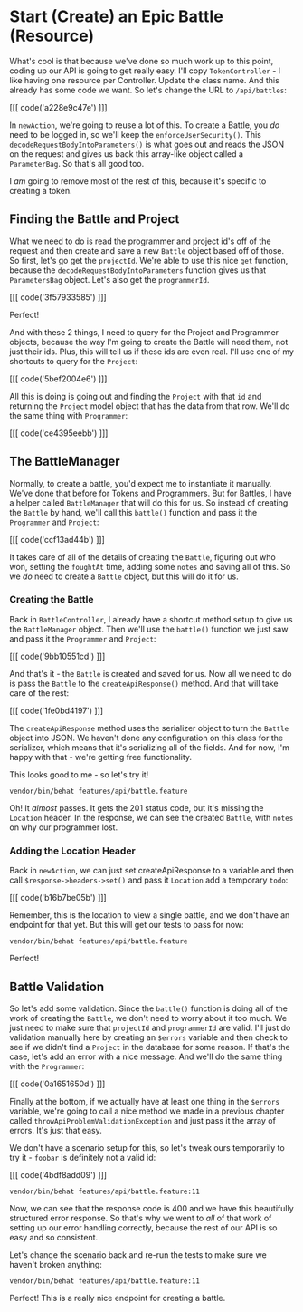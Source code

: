 # Start (Create) an Epic Battle (Resource)

What's cool is that because we've done so much work up to this point, coding
up our API is going to get really easy. I'll copy `TokenController` - I 
like having one resource per Controller. Update the class name. And this already
has some code we want. So let's change the URL to `/api/battles`:

[[[ code('a228e9c47e') ]]]

In `newAction`, we're going to reuse a lot of this. To create a Battle,
you *do* need to be logged in, so we'll keep the `enforceUserSecurity()`.
This `decodeRequestBodyIntoParameters()` is what goes out and reads the JSON
on  the request and gives us back this array-like object called a `ParameterBag`.
So that's all good too.

I *am* going to remove most of the rest of this, because it's specific to
creating a token.

## Finding the Battle and Project

What we need to do is read the programmer and project id's
off of the request and then create and save a new `Battle` object based
off of those. So first, let's go get the `projectId`. We're able to use
this nice `get` function, because the `decodeRequestBodyIntoParameters`
function gives us that `ParametersBag` object. Let's also get the `programmerId`.

[[[ code('3f57933585') ]]]

Perfect!

And with these 2 things, I need to query for the Project and Programmer objects,
because the way I'm going to create the Battle will need them, not just their
ids.  Plus, this will tell us if these ids are even real. I'll use one of
my shortcuts to query for the `Project`:

[[[ code('5bef2004e6') ]]]

All this is doing is going out and finding the `Project` with that `id` and
returning the `Project` model object that has the data from that row. We'll
do the same thing with `Programmer`:

[[[ code('ce4395eebb') ]]]

## The BattleManager

Normally, to create a battle, you'd expect me to instantiate it manually.
We've  done that before for Tokens and Programmers. But for Battles, I have
a helper called `BattleManager` that will do this for us. So instead of creating
the `Battle` by hand, we'll call this `battle()` function and pass it the
`Programmer` and `Project`:

[[[ code('ccf13ad44b') ]]]

It takes care of all of the details of creating the `Battle`, figuring out
who won, setting the `foughtAt` time, adding some `notes` and saving all
of this. So we *do* need to create a `Battle` object, but this will do it
for us.

### Creating the Battle

Back in `BattleController`, I already have a shortcut method setup to give
us the `BattleManager` object. Then we'll use the `battle()` function we
just saw and pass it the `Programmer` and `Project`:

[[[ code('9bb10551cd') ]]]

And that's it - the `Battle` is created and saved for us. Now all we need
to do is pass the `Battle` to the `createApiResponse()` method. And that
will take care of the rest:

[[[ code('1fe0bd4197') ]]]

The `createApiResponse` method uses the serializer object to turn the `Battle` 
object into JSON. We haven't done any configuration on this class for the 
serializer, which means that it's serializing all of the fields. And for now, 
I'm happy with that - we're getting free functionality. 

This looks good to me - so let's try it!

```
vendor/bin/behat features/api/battle.feature
```

Oh! It *almost* passes. It gets the 201 status code, but it's missing the
`Location` header. In the response, we can see the created `Battle`, with
`notes` on why our programmer lost.

### Adding the Location Header

Back in `newAction`, we can just set createApiResponse to a variable and
then call `$response->headers->set()` and pass it `Location` add a temporary
`todo`:

[[[ code('b16b7be05b') ]]]

Remember, this is the location to view a single battle, and we don't have
an endpoint for that yet. But this will get our tests to pass for now:

```
vendor/bin/behat features/api/battle.feature
```

Perfect!

## Battle Validation

So let's add some validation. Since the `battle()` function is doing all
of the work of creating the `Battle`, we don't need to worry about it too
much. We just need to make sure that `projectId` and `programmerId` are valid.
I'll just do validation manually here by creating an `$errors` variable
and then check to see if we didn't find a `Project` in the database for
some reason. If that's the case, let's add an error with a nice message.
And we'll do the same thing with the `Programmer`:

[[[ code('0a1651650d') ]]]

Finally at the bottom, if we actually have at least one thing in the `$errors`
variable, we're going to call a nice method we made in a previous chapter
called `throwApiProblemValidationException` and just pass it the array of
errors. It's just that easy.

We don't have a scenario setup for this, so let's tweak ours temporarily
to try it - `foobar` is definitely not a valid id:

[[[ code('4bdf8add09') ]]]

```
vendor/bin/behat features/api/battle.feature:11
```

Now, we can see that the response code is 400 and we have this beautifully
structured error response. So that's why we went to *all* of that work of
setting up our error handling correctly, because the rest of our API is so
easy and so consistent.

Let's change the scenario back and re-run the tests to make sure we haven't
broken anything:

```
vendor/bin/behat features/api/battle.feature:11
```

Perfect! This is a really nice endpoint for creating a battle.
